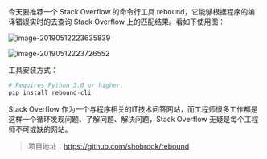 今天要推荐一个 Stack Overflow 的命令行工具 rebound，它能够根据程序的编译错误实时的去查询 Stack Overflow 上的匹配结果。看如下使用图：

![image-20190512223635839](https://7465-test-3c9b5e-1258459492.tcb.qcloud.la/GitHub%E7%B2%BE%E9%80%89/rebound.0.png)

![image-20190512223726552](https://7465-test-3c9b5e-1258459492.tcb.qcloud.la/GitHub%E7%B2%BE%E9%80%89/rebound.1.png)



工具安装方式：

```python
# Requires Python 3.0 or higher.
pip install rebound-cli
```

Stack Overflow 作为一个与程序相关的IT技术问答网站，而工程师很多工作都是这样一个循环发现问题、了解问题、解决问题，Stack Overflow 无疑是每个工程师不可或缺的网站。

> 项目地址：<https://github.com/shobrook/rebound>